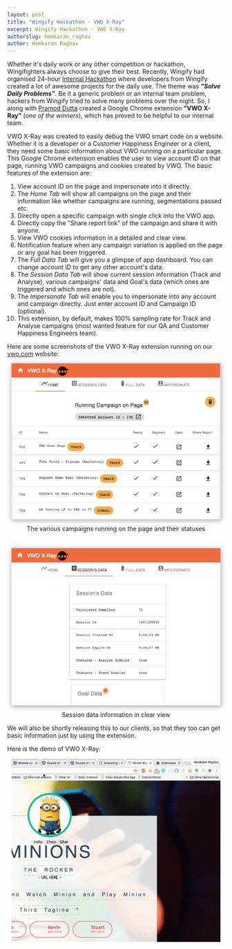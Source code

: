```yaml
---
layout: post
title: "Wingify Hackathon - VWO X-Ray"
excerpt: Wingify Hackathon - VWO X-Ray
authorslug: hemkaran_raghav
author: Hemkaran Raghav
---
```


Whether it's daily work or any other competition or hackathon, Wingifighters always choose to give their best. Recently, Wingify had organised 24-hour [Internal Hackathon](https://medium.com/@wingify/hacking-away-the-night-at-wingify-cbe33a39f28d) where developers from Wingify created a lot of awesome projects for the daily use. The theme was <i><b>"Solve Daily Problems"</b></i>. Be it a generic problem or an internal team problem, hackers from Wingify tried to solve many problems over the night. So, I along with [Pramod Dutta](https://www.linkedin.com/in/pramoddutta/) created a Google Chrome extension <b>"VWO X-Ray"</b> (<i>one of the winners</i>), which has proved to be helpful to our internal team.

VWO X-Ray was created to easily debug the VWO smart code on a website. Whether it is a developer or a Customer Happiness Engineer or a client, they need some basic information about VWO running on a particular page. This Google Chrome extension enables the user to view account ID on that page, running VWO campaigns and cookies created by VWO. The basic features of the extension are:

1. View account ID on the page and impersonate into it directly.
2. The <i>Home Tab</i> will show all campaigns on the page and their information like whether campaigns are running, segmentations passed etc.
3. Directly open a specific campaign with single click into the VWO app.
4. Directly copy the "Share report link" of the campaign and share it with anyone.
5. View VWO cookies information in a detailed and clear view.
6. Notification feature when any campaign variation is applied on the page or any goal has been triggered.
7. The <i>Full Data Tab</i> will give you a glimpse of app dashboard. You can change account ID to get any other account's data.
8. The <i>Session Data Tab</i> will show current session information (Track and Analyse), various campaigns' data and Goal's data (which ones are triggered and which ones are not).
9. The <i>Impersonate Tab</i> will enable you to impersonate into any account and campaign directly. Just enter account ID and Campaign ID (optional).
10. This extension, by default, makes 100% sampling rate for Track and Analyse campaigns (most wanted feature for our QA and Customer Happiness Engineers team).

Here are some screenshots of the VWO X-Ray extension running on our [vwo.com](http://vwo.com) website:

<div style="text-align:center; margin: 10px;">
  <img src="/images/2017/04/vwo_xray_1.png" style="box-shadow: 1px 2px 10px 1px #aaa">
  <div style="margin: 10px;">The various campaigns running on the page and their statuses</div>
</div>

<br/>
<div style="text-align:center; margin: 10px;">
  <img src="/images/2017/04/vwo_xray_2.png" style="box-shadow: 1px 2px 10px 1px #aaa">
  <div style="margin: 10px;">Session data information in clear view</div>
</div>

We will also be shortly releasing this to our clients, so that they too can get basic information just by using the extension.

Here is the demo of VWO X-Ray:
<div style="text-align:center; margin: 10px;" style="box-shadow: 1px 2px 10px 1px #aaa">
  <img src="/images/2017/04/vwo_xray_3.gif">
</div>